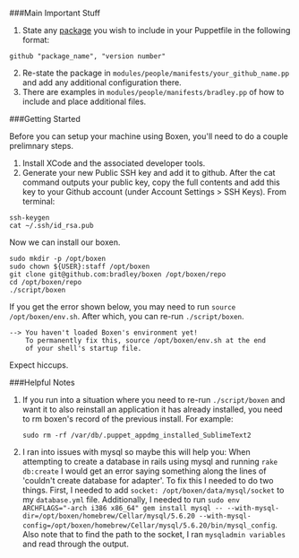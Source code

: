 ###Main Important Stuff
1. State any [package](https://github.com/boxen) you wish to include in your Puppetfile in the following format:
```
github "package_name", "version number"
```
2. Re-state the package in `modules/people/manifests/your_github_name.pp` and add any additional configuration there.
3. There are examples in `modules/people/manifests/bradley.pp` of how to include and place additional files.

###Getting Started

Before you can setup your machine using Boxen, you'll need to do a couple prelimnary steps.

1. Install XCode and the associated developer tools.
2. Generate your new Public SSH key and add it to github. After the cat command outputs your public key, copy the full contents and add this key to your Github account (under Account Settings > SSH Keys). From terminal:
```
ssh-keygen
cat ~/.ssh/id_rsa.pub
```

Now we can install our boxen.

```
sudo mkdir -p /opt/boxen
sudo chown ${USER}:staff /opt/boxen
git clone git@github.com:bradley/boxen /opt/boxen/repo
cd /opt/boxen/repo
./script/boxen
```

If you get the error shown below, you may need to run `source /opt/boxen/env.sh`. After which, you can re-run `./script/boxen`.

```
--> You haven't loaded Boxen's environment yet!
    To permanently fix this, source /opt/boxen/env.sh at the end
    of your shell's startup file.
```

Expect hiccups.


###Helpful Notes

1. If you run into a situation where you need to re-run `./script/boxen` and want it to also reinstall an application it has already installed, you need to rm boxen's record of the previous install. For example:
    ```
    sudo rm -rf /var/db/.puppet_appdmg_installed_SublimeText2
    ```
2. I ran into issues with mysql so maybe this will help you: When attempting to create a database in rails using mysql and running `rake db:create` I would get an error saying something along the lines of 'couldn't create database for adapter'. To fix this I needed to do two things. First, I needed to add `socket: /opt/boxen/data/mysql/socket` to my `database.yml` file. Additionally, I needed to run `sudo env ARCHFLAGS="-arch i386 x86_64" gem install mysql -- --with-mysql-dir=/opt/boxen/homebrew/Cellar/mysql/5.6.20 --with-mysql-config=/opt/boxen/homebrew/Cellar/mysql/5.6.20/bin/mysql_config`. Also note that to find the path to the socket, I ran `mysqladmin variables` and read through the output.
